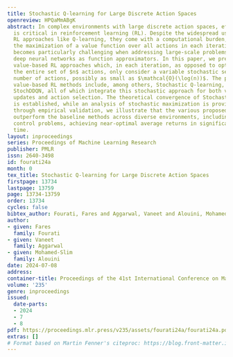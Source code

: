 ```yaml
---
title: Stochastic Q-learning for Large Discrete Action Spaces
openreview: HPQaMmABgK
abstract: In complex environments with large discrete action spaces, effective decision-making
  is critical in reinforcement learning (RL). Despite the widespread use of value-based
  RL approaches like Q-learning, they come with a computational burden, necessitating
  the maximization of a value function over all actions in each iteration. This burden
  becomes particularly challenging when addressing large-scale problems and using
  deep neural networks as function approximators. In this paper, we present stochastic
  value-based RL approaches which, in each iteration, as opposed to optimizing over
  the entire set of $n$ actions, only consider a variable stochastic set of a sublinear
  number of actions, possibly as small as $\mathcal{O}(\log(n))$. The presented stochastic
  value-based RL methods include, among others, Stochastic Q-learning, StochDQN, and
  StochDDQN, all of which integrate this stochastic approach for both value-function
  updates and action selection. The theoretical convergence of Stochastic Q-learning
  is established, while an analysis of stochastic maximization is provided. Moreover,
  through empirical validation, we illustrate that the various proposed approaches
  outperform the baseline methods across diverse environments, including different
  control problems, achieving near-optimal average returns in significantly reduced
  time.
layout: inproceedings
series: Proceedings of Machine Learning Research
publisher: PMLR
issn: 2640-3498
id: fourati24a
month: 0
tex_title: Stochastic Q-learning for Large Discrete Action Spaces
firstpage: 13734
lastpage: 13759
page: 13734-13759
order: 13734
cycles: false
bibtex_author: Fourati, Fares and Aggarwal, Vaneet and Alouini, Mohamed-Slim
author:
- given: Fares
  family: Fourati
- given: Vaneet
  family: Aggarwal
- given: Mohamed-Slim
  family: Alouini
date: 2024-07-08
address:
container-title: Proceedings of the 41st International Conference on Machine Learning
volume: '235'
genre: inproceedings
issued:
  date-parts:
  - 2024
  - 7
  - 8
pdf: https://proceedings.mlr.press/v235/assets/fourati24a/fourati24a.pdf
extras: []
# Format based on Martin Fenner's citeproc: https://blog.front-matter.io/posts/citeproc-yaml-for-bibliographies/
---
```

